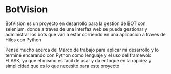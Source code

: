 # BotVision
 BotVision es un proyecto en desarrollo para la gestion de BOT con selenium, donde a traves de una interfaz web se pueda gestionar y administrar los bots que van a estar corriendo en una aplicacion a traves de Hilos con Python

Pensé mucho acerca del Marco de trabajo para aplicar mi desarrollo y lo terminé encarando con Python como lenguaje y el uso del framewok FLASK, ya que el mismo es facil de usar y da enfoque en la rapidez y simplicidad que es lo que necesito para este proyecto
